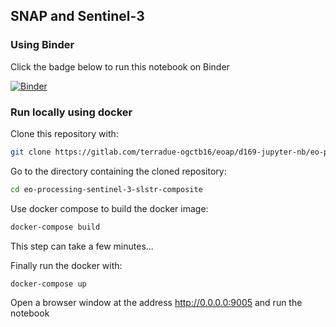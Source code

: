 ## SNAP and Sentinel-3

### Using Binder

Click the badge below to run this notebook on Binder

[![Binder](https://mybinder.org/badge_logo.svg)](https://mybinder.org/v2/gl/terradue-ogctb16%2Feoap%2Fd169-jupyter-nb%2Feo-processing-sentinel-3-slstr-composite/master?urlpath=lab)

### Run locally using docker

Clone this repository with:

```bash
git clone https://gitlab.com/terradue-ogctb16/eoap/d169-jupyter-nb/eo-processing-sentinel-3-slstr-composite.git
```

Go to the directory containing the cloned repository:

```bash
cd eo-processing-sentinel-3-slstr-composite
```

Use docker compose to build the docker image:

```bash
docker-compose build
```

This step can take a few minutes...

Finally run the docker with:

```
docker-compose up
```

Open a browser window at the address http://0.0.0.0:9005 and run the notebook
